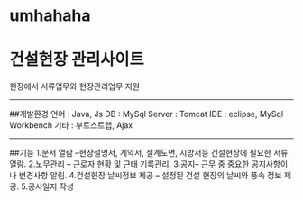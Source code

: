 # umhahaha

건설현장 관리사이트
====================

현장에서 서류업무와 현장관리업무 지원

--------------------------------------
##개발환경
  언어 : Java, Js
  DB : MySql
  Server : Tomcat
  IDE : eclipse, MySql Workbench
  기타 : 부트스트랩, Ajax
  
---------------------------------------

##기능
  1.문서 열람 –현장설명서, 계약서, 설계도면, 시방서등 건설현장에 필요한 서류 열람.
  2.노무관리 – 근로자 현황 및 근태 기록관리.
  3.공지– 근무 중 중요한 공지사항이나 변경사항 알림.
  4.건설현장 날씨정보 제공 – 설정된 건설 현장의 날씨와 풍속 정보 제공.
  5.공사일지 작성
